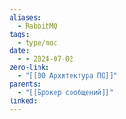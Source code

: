 ```yaml
---
aliases:
  - RabbitMQ
tags:
  - type/moc
date:
  - - 2024-07-02
zero-link:
  - "[[00 Архитектура ПО]]"
parents:
  - "[[Брокер сообщений]]"
linked:
---
```

